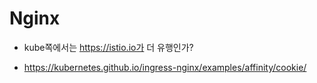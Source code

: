 # Nginx

- kube쪽에서는 https://istio.io가 더 유행인가?

- https://kubernetes.github.io/ingress-nginx/examples/affinity/cookie/
